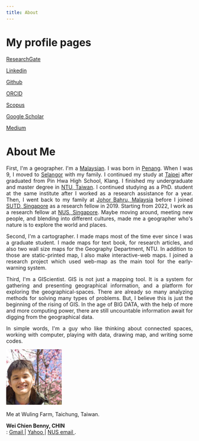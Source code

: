 ```yaml
---
title: About
---
```



# My profile pages 


<div class="level">
	<p class="level-item has-text-centered"><a href="https://www.researchgate.net/profile/Benny_Chin" target="_blank"><i class="ai ai-researchgate"></i> ResearchGate </a></p>
	<p class="level-item has-text-centered"><a href="https://www.linkedin.com/in/wcchin/" target="_blank"><span class="typcn typcn-social-linkedin"></span> Linkedin </a></p>
	<p class="level-item has-text-centered"><a href="https://github.com/wcchin/" target="_blank"><i class="fab fa-github-alt"></i> Github </a></p>
	<p class="level-item has-text-centered"><a href="https://orcid.org/0000-0001-7215-3303" target="_blank"><i class="ai ai-orcid"></i> ORCID </a></p>
	<p class="level-item has-text-centered"><a href="https://www.scopus.com/authid/detail.uri?authorId=56596201400" target="_blank"><i class="ai ai-scopus"></i> Scopus </a></p>
	<p class="level-item has-text-centered"><a href="https://scholar.google.com/citations?hl=zh-TW&user=P2IJvyQAAAAJ" target="_blank"><i class="ai ai-google-scholar"></i> Google Scholar </a></p>
    <p class="level-item has-text-centered"><a href="https://papers.ssrn.com/sol3/cf_dev/AbsByAuth.cfm?per_id=4909051" target="_blank"><i class="ai ai-ssrn ai-2x"></i> </a></p>
	<p class="level-item has-text-centered"><a href="https://medium.com/@wcchin.88" target="_blank"><i class="fab fa-medium-m"></i> Medium </a></p>
	<!--<p class="level-item has-text-centered"><span id="badgeCont357"></span></p>-->
</div>


# About Me
<div class="box">
<p align="justify">First, I'm a geographer. I'm a <u>Malaysian</u>. I was born in <u>Penang</u>. When I was 9, I moved to <u>Selangor</u> with my family. I continued my study at <u>Taipei</u> after graduated from Pin Hwa High School, Klang. I finished my undergraduate and master degree in <u>NTU, Taiwan</u>. I continued studying as a PhD. student at the same institute after I worked as a research assistance for a year. Then, I went back to my family at <u>Johor Bahru, Malaysia</u> before I joined <u>SUTD, Singapore</u> as a research fellow in 2019. Starting from 2022, I work as a research fellow at <u>NUS, Singapore</u>. 
Maybe moving around, meeting new people, and blending into different cultures, made me a geographer who's nature is to explore the world and places.  
</p>

<p align="justify">Second, I'm a cartographer. I made maps most of the time ever since I was a graduate student. I made maps for text book, for research articles, and also two wall size maps for the Geography Department, NTU. In addition to those are static-printed map, I also make interactive-web maps. I joined a research project which used web-map as the main tool for the early-warning system.  
</p>

<p align="justify">Third, I'm a GIScientist. GIS is not just a mapping tool. It is a system for gathering and presenting geographical information, and a platform for exploring the geographical-spaces. There are already so many analyzing methods for solving many types of problems. But, I believe this is just the beginning of the rising of GIS. In the age of BIG DATA, with the help of more and more computing power, there are still uncountable information await for digging from the geographical data. 
</p>

<p align="justify">
In simple words, I'm a guy who like thinking about connected spaces, working with computer, playing with data, drawing map, and writing some codes.
</p>

<img width="150" src="resources/images/benny.jpg" alt="me at Wuling Farm, Taichung, Taiwan.">  
<p align="left">Me at Wuling Farm, Taichung, Taiwan.</p>

**Wei Chien Benny, CHIN**  
<i class="fas fa-envelope"></i>: <a href="mailto:wcchin.88@gmail.com"><i class="fas fa-at"></i> Gmail </a> | <a href="mailto:wcchin88@yahoo.com"><i class="fas fa-at"></i> Yahoo </a> | <a href="mailto:wcchin@nus.edu.sg"><i class="fas fa-at"></i> NUS email </a> . 
</div>
